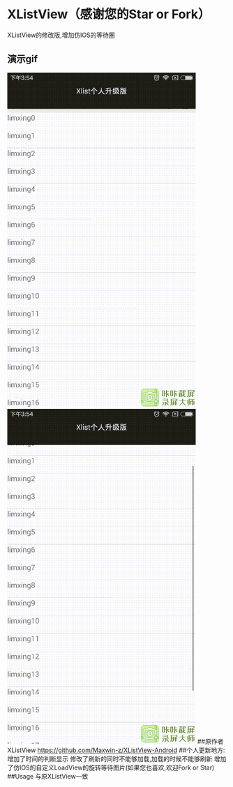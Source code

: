 # XListView（感谢您的Star or Fork）
XListView的修改版,增加仿IOS的等待圈

## 演示gif
![Alt text](/1455954852391.gif)
![Alt text](/1455954867924.gif)
##原作者XListView https://github.com/Maxwin-z/XListView-Android
##个人更新地方:
    增加了时间的判断显示
    修改了刷新的同时不能够加载,加载的时候不能够刷新
    增加了仿IOS的自定义LoadView的旋转等待图片(如果您也喜欢,欢迎Fork or Star)
##Usage
    与原XListView一致
